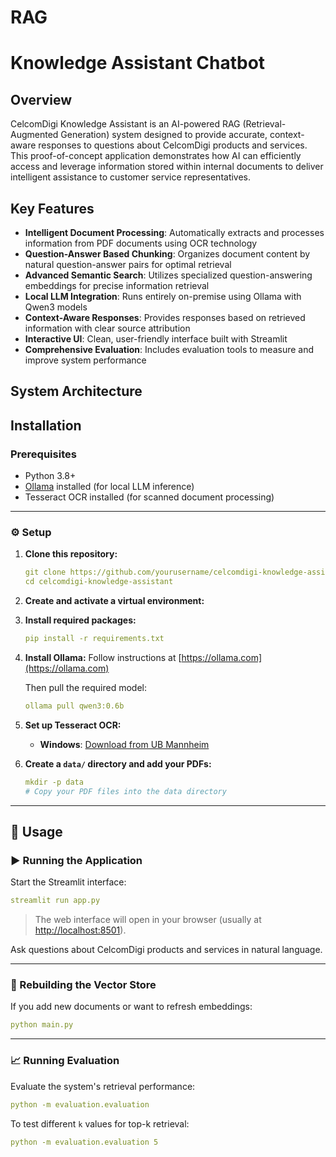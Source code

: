 # RAG

# Knowledge Assistant Chatbot 

## Overview

CelcomDigi Knowledge Assistant is an AI-powered RAG (Retrieval-Augmented Generation) system designed to provide accurate, context-aware responses to questions about CelcomDigi products and services. This proof-of-concept application demonstrates how AI can efficiently access and leverage information stored within internal documents to deliver intelligent assistance to customer service representatives.

## Key Features

- **Intelligent Document Processing**: Automatically extracts and processes information from PDF documents using OCR technology
- **Question-Answer Based Chunking**: Organizes document content by natural question-answer pairs for optimal retrieval
- **Advanced Semantic Search**: Utilizes specialized question-answering embeddings for precise information retrieval
- **Local LLM Integration**: Runs entirely on-premise using Ollama with Qwen3 models
- **Context-Aware Responses**: Provides responses based on retrieved information with clear source attribution
- **Interactive UI**: Clean, user-friendly interface built with Streamlit
- **Comprehensive Evaluation**: Includes evaluation tools to measure and improve system performance

## System Architecture

## Installation

### Prerequisites

- Python 3.8+
- [Ollama](https://ollama.com) installed (for local LLM inference)
- Tesseract OCR installed (for scanned document processing)

---

### ⚙️ Setup

1. **Clone this repository:**
   ```yaml
   git clone https://github.com/yourusername/celcomdigi-knowledge-assistant.git
   cd celcomdigi-knowledge-assistant
   ```

2. **Create and activate a virtual environment:**

3. **Install required packages:**
   ```yaml
   pip install -r requirements.txt
   ```

4. **Install Ollama:**
   Follow instructions at [https://ollama.com](https://ollama.com)

   Then pull the required model:
   ```yaml
   ollama pull qwen3:0.6b
   ```

5. **Set up Tesseract OCR:**
   - **Windows**: [Download from UB Mannheim](https://github.com/UB-Mannheim/tesseract/wiki)

6. **Create a `data/` directory and add your PDFs:**
   ```yaml
   mkdir -p data
   # Copy your PDF files into the data directory
   ```

---

## 🧠 Usage

### ▶️ Running the Application

Start the Streamlit interface:
```yaml
streamlit run app.py
```

> The web interface will open in your browser (usually at [http://localhost:8501](http://localhost:8501)).

Ask questions about CelcomDigi products and services in natural language.

---

### 🔄 Rebuilding the Vector Store

If you add new documents or want to refresh embeddings:
```yaml
python main.py
```

---

### 📈 Running Evaluation

Evaluate the system's retrieval performance:
```yaml
python -m evaluation.evaluation
```

To test different `k` values for top-k retrieval:
```yaml
python -m evaluation.evaluation 5
```
